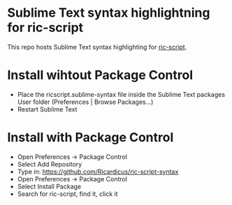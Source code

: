 # Sublime Text syntax highlightning for ric-script

This repo hosts Sublime Text syntax highlighting 
for [ric-script](https://github.com/Ricardicus/ric-script).

# Install wihtout Package Control

* Place the ricscript.sublime-syntax file inside the Sublime Text packages User folder (Preferences | Browse Packages...)
* Restart Sublime Text

# Install with Package Control

* Open Preferences -> Package Control
* Select Add Repository 
* Type in: https://github.com/Ricardicus/ric-script-syntax
* Open Preferences -> Package Control
* Select Install Package
* Search for ric-script, find it, click it

